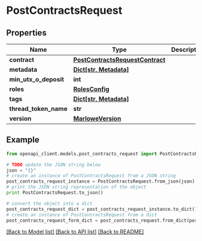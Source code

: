 # PostContractsRequest


## Properties
Name | Type | Description | Notes
------------ | ------------- | ------------- | -------------
**contract** | [**PostContractsRequestContract**](PostContractsRequestContract.md) |  | 
**metadata** | [**Dict[str, Metadata]**](Metadata.md) |  | 
**min_utx_o_deposit** | **int** |  | [optional] 
**roles** | [**RolesConfig**](RolesConfig.md) |  | [optional] 
**tags** | [**Dict[str, Metadata]**](Metadata.md) |  | 
**thread_token_name** | **str** |  | [optional] 
**version** | [**MarloweVersion**](MarloweVersion.md) |  | 

## Example

```python
from openapi_client.models.post_contracts_request import PostContractsRequest

# TODO update the JSON string below
json = "{}"
# create an instance of PostContractsRequest from a JSON string
post_contracts_request_instance = PostContractsRequest.from_json(json)
# print the JSON string representation of the object
print PostContractsRequest.to_json()

# convert the object into a dict
post_contracts_request_dict = post_contracts_request_instance.to_dict()
# create an instance of PostContractsRequest from a dict
post_contracts_request_form_dict = post_contracts_request.from_dict(post_contracts_request_dict)
```
[[Back to Model list]](../README.md#documentation-for-models) [[Back to API list]](../README.md#documentation-for-api-endpoints) [[Back to README]](../README.md)


